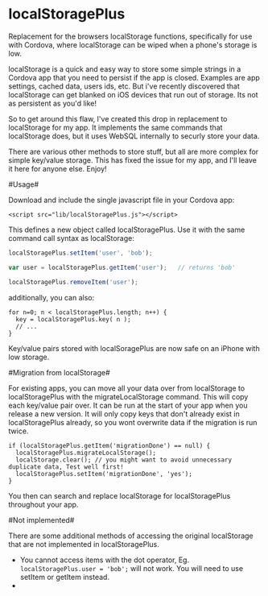 # localStoragePlus
Replacement for the browsers localStorage functions, specifically for use with Cordova,
where localStorage can be wiped when a phone's storage is low.

localStorage is a quick and easy way to store some simple strings in a Cordova app that you need
to persist if the app is closed.  Examples are app settings, cached data, users ids, etc.  But
i've recently discovered that localStorage can get blanked on iOS devices that run out of storage.  Its not as persistent as you'd like!

So to get around this flaw, I've created this drop in replacement to localStorage for my app.
It implements the same commands that localStorage does, but it uses WebSQL internally to
securly store your data.

There are various other methods to store stuff, but all are more complex for simple key/value
storage.  This has fixed the issue for my app, and I'll leave it here for anyone else.  Enjoy!

#Usage#

Download and include the single javascript file in your Cordova app:
```
<script src="lib/localStoragePlus.js"></script>
```

This defines a new object called localStoragePlus.  Use it with the same command call syntax
as localStorage:

```javascript
localStoragePlus.setItem('user', 'bob');

var user = localStoragePlus.getItem('user');   // returns 'bob'

localStoragePlus.removeItem('user');
```
additionally, you can also:
```
for n=0; n < localStoragePlus.length; n++) {
  key = localStoragePlus.key( n );
  // ...
}

```
Key/value pairs stored with localSoragePlus are now safe on an iPhone with low storage.

#Migration from localStorage#

For existing apps, you can move all your data over from localStorage to localStoragePlus with
the migrateLocalStorage command.  This will copy each key/value pair over. It can be run at the
start of your app when you release a new version.  It will only copy keys that don't already
exist in localStoragePlus already, so you wont overwrite data if the migration is run twice.

```
if (localStoragePlus.getItem('migrationDone') == null) {
  localStoragePlus.migrateLocalStorage();
  localStorage.clear(); // you might want to avoid unnecessary duplicate data, Test well first!
  localStoragePlus.setItem('migrationDone', 'yes');
}
```
You then can search and replace localStorage for localStoragePlus throughout your app.

#Not implemented#

There are some additional methods of accessing the original localStorage that are not
implemented in localStoragePlus.

 - You cannot access items with the dot operator,  Eg. `localStoragePlus.user = 'bob';` will not work.
   You will need to use setItem or getItem instead.
 -
